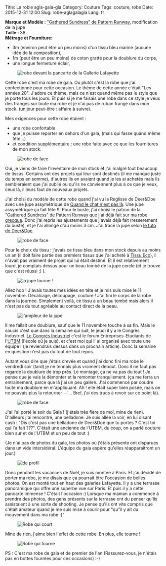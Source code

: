 Title: La roble agla-gala-gla
Category: Couture
Tags: couture, robe
Date: 2015-12-31 12:00
Slug: robe-aglagalagla
Lang: fr

**Marque et Modèle :** ["Gathered Sundress" de Pattern Runway](http://patternrunway.com/shop/gathered-sundress-pattern/), modification de la jupe<br>
**Taille :** 38 <br>
**Métrage et Fourniture:** <br>
- 3m (environ peut être un peu moins) d'un tissu bleu marine (aucune idée de la composition),<br>
- 1m (peut être un peu moins) de coton gratté pour la doublure du corps,<br>
- une longue fermeture éclair, <br>

<figure>
	<img src="images/robeaglaLafayette.JPG" alt="robe devant la pancarte de la Gallerie Lafayette">
</figure>


Cette robe c'est ma robe de gala. Ou plutôt c'est la robe que j'ai confectionné pour cette occasion. 
Le thème de cette année c'était "Les années 20". J'adore ce thème, mais ce n'est quand même pas le style que je porte tous les jours. Et puis si je me faisais une robe dans ce style je veux des franges sur toute ma robe et je n'ai pas de ruban frangé dans mon stock. (un jour peut-être : affaire à suivre). 

Mes exigences pour cette robe étaient :<br>
- une robe confortable <br>
- que je puisse reporter en dehors d'un gala, (mais qui fasse quand même fête...) <br>
- et condition supplémentaire :  une robe faite avec ce que les fournitures de mon stock.<br>

<figure>
	<img src="images/robeagla1.JPG" alt="robe de face">
</figure>

Oui, je viens de faire l'inventaire de mon stock et j'ai malgré tout beaucoup de tissus. Certains ont des projets qui leur sont destinés (il me manque juste du temps en somme), d'autres ils en avaient quand je les ai achetés mais ils sembleraient que j'ai oublié ou qu'ils ne conviennent plus à ce que je veux, ceux là, il leurs faut de nouveaux projets. 

J'ai choisi du modèle de cette robe quand j'ai vu la Reglisse de Deer&Doe avec une jupe assymétrique de [Quand le chat n'est pas là](http://lamiphoque.canalblog.com/archives/2015/11/11/32896153.html). Une jupe assymétrique ça fait fête !!! 
Pour le buste, j'ai choisi le patron de la ["Gathered Sundress" de Pattern Runway](http://patternrunway.com/shop/gathered-sundress-pattern/) que j'ai déjà fait sur [ma robe grecque](http://mllecarnot.org/robe-grecque.html). Donc j'ai repris les ajustements que j'avais déjà fait (resserement du buste), et je l'ai allongé d'au moins 3 cm.
J'ai tracé la jupe selon [le tuto de Deer&Doe](http://blog.deer-and-doe.fr/2556-reglisse-sew-along-creer-une-jupe-asymetrique/).


<figure>
	<img src="images/robeaglaLafayette1.JPG" alt="robe de face">
</figure>

Pour le choix du tissu : j'avais ce tissu bleu dans mon stock depuis au moins un an (il doit faire partie des premiers tissus que j'ai acheté à [Tissu Eco](http://www.tissu-eco.com/)), il n'avait pas vraiment de projet qui lui était destiné. Et il est relativement lourd, je comptais dessus pour un beau tombé de la jupe cercle (et je trouve que c'est réussi ;) ).


<figure>
	<img src="images/robeaglaTourne0.JPG" alt="la jupe tourne !">
</figure>

Allez hop ! J'avais toutes mes idées en tête et je mis suis mise le 11 novembre. Décalcage, découpage, couture ! J'ai fini le corps de la robe dans la journée.
Simplement voilà, ce tissu a un beau tombé mais alors il n'est pas du tout agréable au contact direct de la peau. 

<figure>
	<img src="images/robeaglaAmpleur.JPG" alt="l'ampleur de la jupe">
</figure>

Il me fallait une doublure, sauf que le 11 novembre touche à sa fin. 
Mais le soucis c'est que dans la semaine qui suit, le jeudi il y a le Congrès Industriel. [Le Congrès Industriel](https://ae.utbm.fr/congres/) c'est le forum Entreprises-Etudiants de l'[UTBM](https://www.utbm.fr/) (l'école où je suis), et c'est moi qui l' ai organisé avec toute une équipe ! (je reviendrais dessus dans un prochain article). Donc la semaine en question n'est pas du tout de tout repos. 

Autant vous dire que j'étais crevée et quand j'ai donc fini ma robe le vendredi soir (tard) je ne tennais plus vraiment debout. Donc il ne faut pas regardé la doublure de trop près. Le montage, ça ne va pas du tout ! Je pense que je vais la démonter et la remonter tranquilement. (ça me ferra un entrainement, parce que là j'ai un peu galéré. J'ai commencé par coudre toute ma doublure en m'appliquant. Ah ! elle était super bien posée, mais on ne pouvais plus la retourner --'... Bref, j'ai des trucs à revoir sur ce point là).

<figure>
	<img src="images/robeaglaLafayette2.JPG" alt="robe de face">
</figure>

J'ai l'ai porté le soir du Gala ! (j'étais très fière de moi, mine de rien). 
D'ailleurs j'ai rencontré, une belladone. Je suis allée la voir, en lui disant cash : "Dis c'est pas une belladone de Deer&Doe que tu portes ? C'est toi qui l'a fait ???". C'était une ancienne de l'UTBM, du coup, on a parlé couture bien sur et de l'UTBM et un peu de tout :)

(Je n'ai pas de photos du gala, les photos où j'étais présente ont disparues dans un vide intersidéral. L'équipe du gala espère qu'elles réapparaitront un jour.)


<figure>
	<img src="images/robeaglaProfil.JPG" alt="de profil">
</figure>

Donc pendant les vacances de Noël, je suis montée à Paris. Et j'ai décidé de porter ma robe, je me disais que ça pourrait être l'occasion de belles photos. 
On est monté tout en haut des galeries Lafayette. Il y a une terrasse panoramique qui offre une superbe vue sur Paris. 
Et puis il y a cette pancarte immense ! C'était l'occasion :)
Lorsque ma maman a commencé à prendre des photos, des gens présents sur la terrasse ont du penser qu'ils assistaient à une sorte de shooting. Je pense qu'ils ont vite compris que c'était amateur quand je me suis mise à courir pour "qu"il y ait du mouvement dans ma robe :)"

<figure>
	<img src="images/robeaglaCours.JPG" alt="Robe qui court">
</figure>

Mine de rien, j'aime bien l'effet de cette robe. En plus, elle tourne ! 

<figure>
	<img src="images/robeaglaTourne.JPG" alt="Robe qui tourne">
</figure>

PS : C'est ma robe de gala et de premier de l'an (Rassurez-vous, je n'étais pas en bottes fourrées pour ces occasions) :-)


